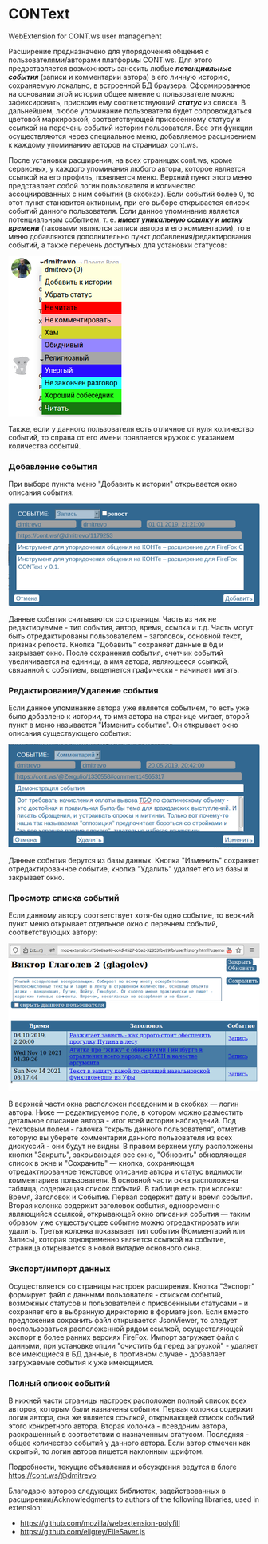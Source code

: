 # CONText
WebExtension for CONT.ws user management

Расширение предназначено для упорядочения общения с пользователями/авторами платформы CONT.ws. Для этого предоставляется возможность заносить любые ***потенциальные события*** (записи и комментарии автора) в его личную историю, сохраняемую локально, в встроенной БД браузера. Сформированное на основании этой истории общее мнение о пользователе можно зафиксировать, присвоив ему соответствующий ***статус*** из списка. В дальнейшем, любое упоминание пользователя будет сопровождаться цветовой маркировкой, соответствующей присвоенному статусу и ссылкой на перечень событий истории пользователя. Все эти функции осуществляются через специальное меню, добавляемое расширением к каждому упоминанию авторов на страницах cont.ws. 

После установки расширения, на всех страницах cont.ws, кроме сервисных, у каждого упоминания любого автора, которое является ссылкой на его профиль, появляется меню. 
Верхний пункт этого меню представляет собой логин пользователя и количество ассоциированных с ним событий (в скобках). Если событий более 0, то этот пункт становится активным, при его выборе открывается список событий данного пользователя.
Если данное упоминание является потенциальным событием, т. е. ***имеет уникальную ссылку и метку времени*** (таковыми являются записи автора и его комментарии), то в меню добавляются дополнительно пункт добавления/редактирования событий, а также перечень доступных для установки статусов:

![вид меню потенциального события](https://github.com/dmiandr/context/blob/master/docs/img/menu_plain.png)

Также, если у данного пользователя есть отличное от нуля количество событий, то справа от его имени появляется кружок с указанием количества событий.

### Добавление события
При выборе пункта меню "Добавить к истории" открывается окно описания события:

![окно описания события - новое событие](https://github.com/dmiandr/context/blob/master/docs/img/addevent.png)

Данные события считываются со страницы. Часть из них не редактируемые - тип события, автор, время, ссылка и т.д. Часть могут быть отредактированы пользователем - заголовок, основной текст, признак репоста. Кнопка "Добавить" сохраняет данные в бд и закрывает окно. После сохранения события, счетчик событий увеличивается на единицу, а имя автора, являющееся ссылкой, связанной с событием, выделяется графически - начинает мигать.

### Редактирование/Удаление события

Если данное упоминание автора уже является событием, то есть уже было добавлено к истории, то имя автора на странице мигает, второй пункт в меню называется "Изменить событие". Он открывает окно описания существующего события:

![окно описания события - существующее событие](https://github.com/dmiandr/context/blob/master/docs/img/editevent.png)

Данные события берутся из базы данных. Кнопка "Изменить" сохраняет отредактированное событие, кнопка "Удалить" удаляет его из базы и закрывает окно.

### Просмотр списка событий

Если данному автору соответствует хотя-бы одно событие, то верхний пункт меню открывает отдельное окно с перечнем событий, соответствующих автору:

![перечень событий автора](https://github.com/dmiandr/context/blob/master/docs/img/hist_window.png)

 В верхней части окна расположен псевдоним и в скобках — логин автора. Ниже — редактируемое поле, в котором можно разместить детальное описание автора - итог всей истории наблюдений. Под текстовым полем - галочка "скрыть данного пользователя", отметив которую вы уберете комментарии данного пользователя из всех дискуссий - они будут не видны. В правом верхнем углу расположены кнопки "Закрыть", закрывающая все окно, "Обновить" обновляющая список в окне и "Сохранить" — кнопка, сохраняющая отредактированное текстовое описание автора и статус видимости комментариев пользователя.
 В основной части окна расположена таблица, содержащая список событий. В таблице есть три колонки: Время, Заголовок и Событие. Первая содержит дату и время события. Вторая колонка содержит заголовок события, одновременно являющийся ссылкой, открывающей окно описания события — таким образом уже существующее событие можно отредактировать или удалить. Третья колонка показывает тип события (Комментарий или Запись), которая одновременно является ссылкой на событие, страница открывается в новой вкладке основного окна.

### Экспорт/импорт данных
Осуществляется со страницы настроек расширения. Кнопка "Экспорт" формирует файл с данными пользователя - списком событий, возможных статусов и пользователей с присвоенными статусами - и сохраняет его в выбранную директорию в формате json. Если вместо предложения сохранить файл открывается JsonViewer, то следует воспользоваться расположенной рядом ссылкой, осуществляющей экспорт в более ранних версиях FireFox.
Импорт загружает файл с данными, при установке опции "очистить бд перед загрузкой" - удаляет все имеющиеся в БД данные, в противном случае - добавляет загружаемые события к уже имеющимся.

### Полный список событий
В нижней части страницы настроек расположен полный список всех авторов, которым были назначены события. Первая колонка содержит логин автора, она же является ссылкой, открывающей список событий этого конкретного автора. Вторая колонка - псевдоним автора, раскрашенный в соответствии с назначенным статусом. Последняя - общее количество событий у данного автора. Если автор отмечен как скрытый, то логин автора пишется наклонным шрифтом.

Подробности, текущие объявления и обсуждения ведутся в блоге https://cont.ws/@dmitrevo

Благодарю авторов следующих библиотек, задействованных в расширении/Acknowledgments to authors of the following libraries, used in extension:
* https://github.com/mozilla/webextension-polyfill
* https://github.com/eligrey/FileSaver.js

